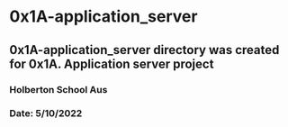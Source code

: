 # 0x1A-application_server
## 0x1A-application_server directory was created for 0x1A. Application server project
### Holberton School Aus
### Date: 5/10/2022
